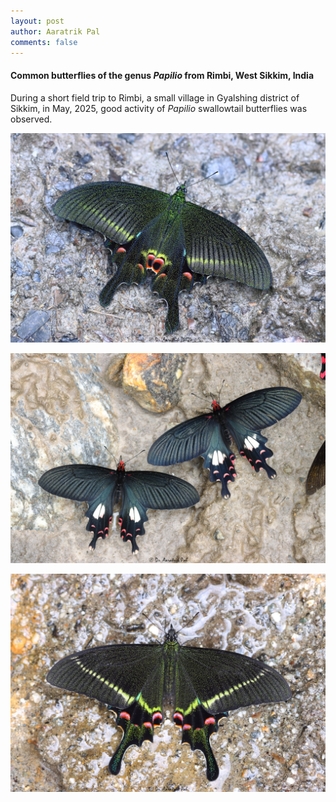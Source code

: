 ```yaml
---
layout: post
author: Aaratrik Pal
comments: false
---
```


#### Common butterflies of the genus _Papilio_ from Rimbi, West Sikkim, India
During a short field trip to Rimbi, a small village in Gyalshing district of Sikkim, in May, 2025, good activity of _Papilio_ swallowtail butterflies was observed.

![](/files/papilio-arcturus.JPG "A Blue Peacock butterfly")

![](/files/papilio-janaka.JPG "A pair of Pailio janaka butterflies")

![](/files/papilio-krishna.JPG "A Krishna Peacock butterfly")
